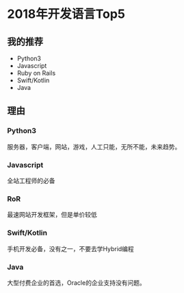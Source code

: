 2018年开发语言Top5
==================

## 我的推荐

+ Python3
+ Javascript
+ Ruby on Rails
+ Swift/Kotlin
+ Java

## 理由

### Python3

服务器，客户端，网站，游戏，人工只能，无所不能，未来趋势。

### Javascript

全站工程师的必备

### RoR

最速网站开发框架，但是单价较低

### Swift/Kotlin

手机开发必备，没有之一，不要去学Hybrid编程

### Java

大型付费企业的首选，Oracle的企业支持没有问题。

